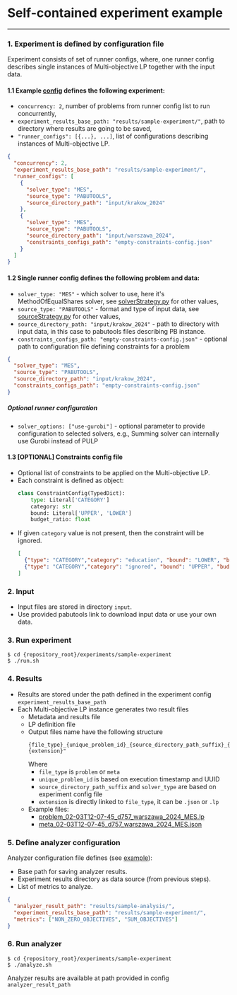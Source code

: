 # Self-contained experiment example

---

### 1. Experiment is defined by configuration file

Experiment consists of set of runner configs, where, one runner config describes single instances of Multi-objective LP together with the input data.

#### 1.1 Example [config](experiment-config.json) defines the following experiment:
* `concurrency: 2`, number of problems from runner config list to run concurrently,
* `experiment_results_base_path: "results/sample-experiment/"`, path to directory where results are going to be saved,
* `"runner_configs": [{...}, ...]`, list of configurations describing instances of Multi-objective LP.

```json
{
  "concurrency": 2,
  "experiment_results_base_path": "results/sample-experiment/",
  "runner_configs": [
    {
      "solver_type": "MES",
      "source_type": "PABUTOOLS",
      "source_directory_path": "input/krakow_2024"
    },
    {
      "solver_type": "MES",
      "source_type": "PABUTOOLS",
      "source_directory_path": "input/warszawa_2024",
      "constraints_configs_path": "empty-constraints-config.json"
    }
  ]
}
```

#### 1.2 Single runner config defines the following problem and data:

* `solver_type: "MES"` - which solver to use, here it's MethodOfEqualShares solver, see [solverStrategy.py](../helpers/runners/solverStrategy.py) for other values,
* `source_type: "PABUTOOLS"` - format and type of input data, see [sourceStrategy.py](../helpers/runners/sourceStrategy.py) for other values,
* `source_directory_path: "input/krakow_2024"` - path to directory with input data, in this case to pabutools files describing PB instance.
* `constraints_configs_path: "empty-constraints-config.json"` - optional path to configuration file defining constraints for a problem
```json
{
  "solver_type": "MES",
  "source_type": "PABUTOOLS",
  "source_directory_path": "input/krakow_2024",
  "constraints_configs_path": "empty-constraints-config.json"
}
```

##### Optional runner configuration
* `solver_options: ["use-gurobi"]` - optional parameter to provide configuration to selected solvers, e.g., Summing solver can internally use Gurobi instead of PULP


#### 1.3 [OPTIONAL] Constraints config file

* Optional list of constraints to be applied on the Multi-objective LP.
* Each constraint is defined as object:
  ```python
  class ConstraintConfig(TypedDict):
      type: Literal['CATEGORY']
      category: str
      bound: Literal['UPPER', 'LOWER']
      budget_ratio: float
  ```
* If given `category` value is not present, then the constraint will be ignored.
  ```json
  [
    {"type": "CATEGORY","category": "education", "bound": "LOWER", "budget_ratio": 0.15},
    {"type": "CATEGORY","category": "ignored", "bound": "UPPER", "budget_ratio": 0.30}
  ]
  ```

### 2. Input

* Input files are stored in directory `input`.
* Use provided pabutools link to download input data or use your own data.

### 3. Run experiment
```shell
$ cd {repository_root}/experiments/sample-experiment
$ ./run.sh
```

### 4. Results
* Results are stored under the path defined in the experiment config `experiment_results_base_path`
* Each Multi-objective LP instance generates two result files
  * Metadata and results file
  * LP definition file
  * Output files name have the following structure
    ```
    {file_type}_{unique_problem_id}_{source_directory_path_suffix}_{solver_type}.{extension}"
    ```
    Where
    * `file_type` is `problem` or `meta`
    * `unique_problem_id` is based on execution timestamp and UUID
    * `source_directory_path_suffix` and `solver_type` are based on experiment config file
    * `extension` is directly linked to `file_type`, it can be `.json` or `.lp`
  * Example files:
    * [problem_02-03T12-07-45_d757_warszawa_2024_MES.lp](results/partial–sample-experiment/problem_02-03T12-07-45_d757_warszawa_2024_MES.lp)
    * [meta_02-03T12-07-45_d757_warszawa_2024_MES.json](results/partial–sample-experiment/meta_02-03T12-07-45_d757_warszawa_2024_MES.json)


### 5. Define analyzer configuration
Analyzer configuration file defines (see [example](sample-analysis-config.json)):
* Base path for saving analyzer results.
* Experiment results directory as data source (from previous steps).
* List of metrics to analyze.
```json
{
  "analyzer_result_path": "results/sample-analysis/",
  "experiment_results_base_path": "results/sample-experiment/",
  "metrics": ["NON_ZERO_OBJECTIVES", "SUM_OBJECTIVES"]
}
```

### 6. Run analyzer
```shell
$ cd {repository_root}/experiments/sample-experiment
$ ./analyze.sh
```

Analyzer results are available at path provided in config `analyzer_result_path`
